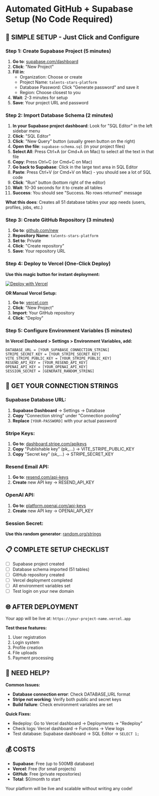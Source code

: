 # Automated GitHub + Supabase Setup (No Code Required)

## 🎯 SIMPLE SETUP - Just Click and Configure

### Step 1: Create Supabase Project (5 minutes)
1. **Go to**: [supabase.com/dashboard](https://supabase.com/dashboard)
2. **Click**: "New Project"
3. **Fill in**:
   - Organization: Choose or create
   - Project Name: `talents-stars-platform`
   - Database Password: Click "Generate password" and save it
   - Region: Choose closest to you
4. **Wait**: 2-3 minutes for setup
5. **Save**: Your project URL and password

### Step 2: Import Database Schema (2 minutes)
1. **In your Supabase project dashboard**: Look for "SQL Editor" in the left sidebar menu
2. **Click**: "SQL Editor" 
3. **Click**: "New Query" button (usually green button on the right)
4. **Open the file**: `supabase-schema.sql` (in your project files)
5. **Select All**: Press Ctrl+A (or Cmd+A on Mac) to select all the text in that file
6. **Copy**: Press Ctrl+C (or Cmd+C on Mac) 
7. **Go back to Supabase**: Click in the large text area in SQL Editor
8. **Paste**: Press Ctrl+V (or Cmd+V on Mac) - you should see a lot of SQL code
9. **Click**: "Run" button (bottom right of the editor)
10. **Wait**: 10-30 seconds for it to create all tables
11. **Success**: You should see "Success. No rows returned" message

**What this does**: Creates all 51 database tables your app needs (users, profiles, jobs, etc.)

### Step 3: Create GitHub Repository (3 minutes)
1. **Go to**: [github.com/new](https://github.com/new)
2. **Repository Name**: `talents-stars-platform`
3. **Set to**: Private
4. **Click**: "Create repository"
5. **Save**: Your repository URL

### Step 4: Deploy to Vercel (One-Click Deploy)
**Use this magic button for instant deployment:**

[![Deploy with Vercel](https://vercel.com/button)](https://vercel.com/new/clone?repository-url=https://github.com/YOUR_USERNAME/talents-stars-platform&env=DATABASE_URL,STRIPE_SECRET_KEY,VITE_STRIPE_PUBLIC_KEY,RESEND_API_KEY,OPENAI_API_KEY,SESSION_SECRET)

**OR Manual Vercel Setup:**
1. **Go to**: [vercel.com](https://vercel.com)
2. **Click**: "New Project"
3. **Import**: Your GitHub repository
4. **Click**: "Deploy"

### Step 5: Configure Environment Variables (5 minutes)
**In Vercel Dashboard > Settings > Environment Variables, add:**

```
DATABASE_URL = [YOUR_SUPABASE_CONNECTION_STRING]
STRIPE_SECRET_KEY = [YOUR_STRIPE_SECRET_KEY]
VITE_STRIPE_PUBLIC_KEY = [YOUR_STRIPE_PUBLIC_KEY]
RESEND_API_KEY = [YOUR_RESEND_API_KEY]
OPENAI_API_KEY = [YOUR_OPENAI_API_KEY]
SESSION_SECRET = [GENERATE_RANDOM_STRING]
```

## 🔗 GET YOUR CONNECTION STRINGS

### Supabase Database URL:
1. **Supabase Dashboard** → Settings → Database
2. **Copy** "Connection string" under "Connection pooling"
3. **Replace** `[YOUR-PASSWORD]` with your actual password

### Stripe Keys:
1. **Go to**: [dashboard.stripe.com/apikeys](https://dashboard.stripe.com/apikeys)
2. **Copy** "Publishable key" (pk_...) → VITE_STRIPE_PUBLIC_KEY
3. **Copy** "Secret key" (sk_...) → STRIPE_SECRET_KEY

### Resend Email API:
1. **Go to**: [resend.com/api-keys](https://resend.com/api-keys)
2. **Create** new API key → RESEND_API_KEY

### OpenAI API:
1. **Go to**: [platform.openai.com/api-keys](https://platform.openai.com/api-keys)
2. **Create** new API key → OPENAI_API_KEY

### Session Secret:
**Use this random generator**: [random.org/strings](https://www.random.org/strings/?num=1&len=32&digits=on&upperalpha=on&loweralpha=on&unique=on&format=html&rnd=new)

## 📋 COMPLETE SETUP CHECKLIST

- [ ] Supabase project created
- [ ] Database schema imported (51 tables)
- [ ] GitHub repository created
- [ ] Vercel deployment completed
- [ ] All environment variables set
- [ ] Test login on your new domain

## 🌐 AFTER DEPLOYMENT

Your app will be live at: `https://your-project-name.vercel.app`

**Test these features:**
1. User registration
2. Login system
3. Profile creation
4. File uploads
5. Payment processing

## 🚨 NEED HELP?

**Common Issues:**
- **Database connection error**: Check DATABASE_URL format
- **Stripe not working**: Verify both public and secret keys
- **Build failure**: Check environment variables are set

**Quick Fixes:**
- Redeploy: Go to Vercel dashboard → Deployments → "Redeploy"
- Check logs: Vercel dashboard → Functions → View logs
- Test database: Supabase dashboard → SQL Editor → `SELECT 1;`

## 💰 COSTS

- **Supabase**: Free (up to 500MB database)
- **Vercel**: Free (for small projects)
- **GitHub**: Free (private repositories)
- **Total**: $0/month to start

Your platform will be live and scalable without writing any code!